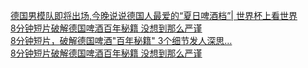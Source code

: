   
[德国男模队即将出场,今晚说说德国人最爱的“夏日啤酒档”| 世界杯上看世界](http://www.dianyue.me/archives/650/9x0ar3rh9xea8iap/)  
[8分钟短片破解德国啤酒百年秘籍 没想到那么严谨](http://www.dianyue.me/archives/772/xujoh28lbpfh2kg0/)  
[8分钟短片，破解德国啤酒&quot;百年秘籍&quot;  3个细节发人深思…](http://www.dianyue.me/archives/745/vl0gmjooghp9x2d0/)  
[8分钟短片破解德国啤酒百年秘籍 没想到那么严谨](http://www.dianyue.me/archives/918/2vs093153pm9cbui/)